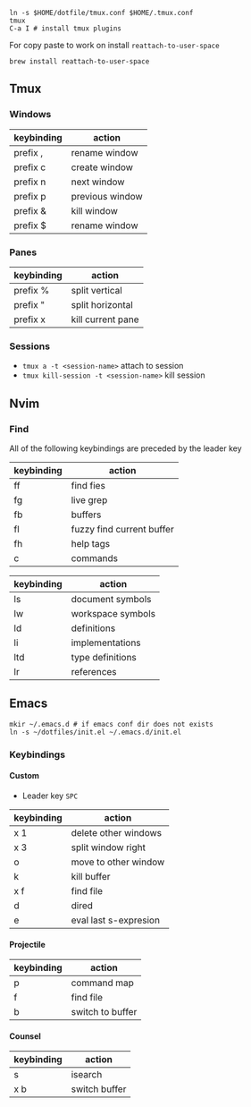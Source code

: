 ```
ln -s $HOME/dotfile/tmux.conf $HOME/.tmux.conf
tmux
C-a I # install tmux plugins
```

For copy paste to work on install `reattach-to-user-space`

```
brew install reattach-to-user-space
```

## Tmux

### Windows


| keybinding | action          |
|------------|-----------------|
| prefix ,   | rename window   |
| prefix c   | create window   |
| prefix n   | next window     |
| prefix p   | previous window |
| prefix &   | kill window     |
| prefix $   | rename window   |

### Panes

| keybinding | action            |
|------------|-------------------|
| prefix %   | split vertical    |
| prefix "   | split horizontal  |
| prefix x   | kill current pane |

### Sessions

- `tmux a -t <session-name>` attach to session
- `tmux kill-session -t <session-name>` kill session

## Nvim

### Find

All of the following keybindings are preceded by the leader key

| keybinding | action                    |
|------------|---------------------------|
| ff         | find fies                 |
| fg         | live grep                 |
| fb         | buffers                   |
| fl         | fuzzy find current buffer |
| fh         | help tags                 |
| c          | commands                  |

| keybinding | action            |
|------------|-------------------|
| ls         | document symbols  |
| lw         | workspace symbols |
| ld         | definitions       |
| li         | implementations   |
| ltd        | type definitions  |
| lr         | references        |


## Emacs

```
mkir ~/.emacs.d # if emacs conf dir does not exists
ln -s ~/dotfiles/init.el ~/.emacs.d/init.el
```


### Keybindings

#### Custom

- Leader key `SPC`

| keybinding | action                |
|------------|-----------------------|
| x 1        | delete other windows  |
| x 3        | split window right    |
| o          | move to other window  |
| k          | kill buffer           |
| x f        | find file             |
| d          | dired                 |
| e          | eval last s-expresion |

#### Projectile

| keybinding | action           |
|------------|------------------|
| p          | command map      |
| f          | find file        |
| b          | switch to buffer |


#### Counsel

| keybinding | action        |
|------------|---------------|
| s          | isearch       |
| x b        | switch buffer |
